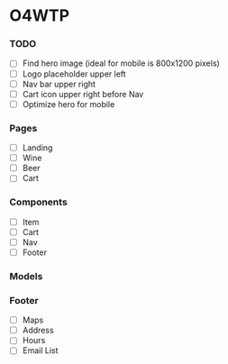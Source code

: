 # O4WTP

### TODO
- [ ] Find hero image (ideal for mobile is 800x1200 pixels)
- [ ] Logo placeholder upper left
- [ ] Nav bar upper right
- [ ] Cart icon upper right before Nav
- [ ] Optimize hero for mobile

### Pages
- [ ] Landing
- [ ] Wine
- [ ] Beer
- [ ] Cart

### Components
- [ ] Item
- [ ] Cart
- [ ] Nav
- [ ] Footer 

### Models

### Footer
- [ ] Maps
- [ ] Address
- [ ] Hours
- [ ] Email List